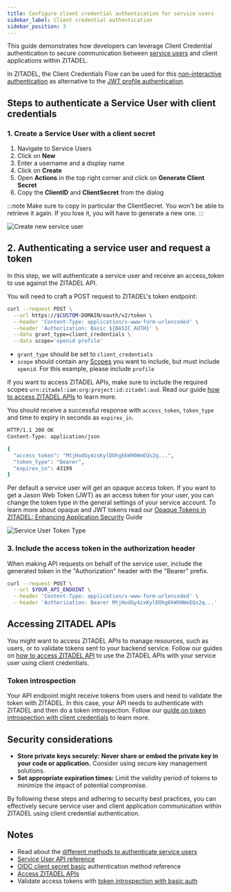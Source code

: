 ```yaml
---
title: Configure client credential authentication for service users
sidebar_label: Client credential authentication
sidebar_position: 3
---
```


This guide demonstrates how developers can leverage Client Credential authentication to secure communication between [service users](/concepts/structure/users) and client applications within ZITADEL.

In ZITADEL, the Client Credentials Flow can be used for this [non-interactive authentication](authenticate-service-users) as alternative to the [JWT profile authentication](../service-users/authenticate-service-users).

## Steps to authenticate a Service User with client credentials

### 1. Create a Service User with a client secret

1. Navigate to Service Users
2. Click on **New**
3. Enter a username and a display name
4. Click on **Create**
5. Open **Actions** in the top right corner and click on **Generate Client Secret**
6. Copy the **ClientID** and **ClientSecret** from the dialog

:::note
Make sure to copy in particular the ClientSecret. You won't be able to retrieve it again.
If you lose it, you will have to generate a new one.
:::

![Create new service user](/img/console_serviceusers_secret.gif)

## 2. Authenticating a service user and request a token

In this step, we will authenticate a service user and receive an access_token to use against the ZITADEL API.

You will need to craft a POST request to ZITADEL's token endpoint:

```bash
curl --request POST \
  --url https://$CUSTOM-DOMAIN/oauth/v2/token \
  --header 'Content-Type: application/x-www-form-urlencoded' \
  --header 'Authorization: Basic ${BASIC_AUTH}' \
  --data grant_type=client_credentials \
  --data scope='openid profile'
```

* `grant_type` should be set to `client_credentials`
* `scope` should contain any [Scopes](/apis/openidoauth/scopes) you want to include, but must include `openid`. For this example, please include `profile`

If you want to access ZITADEL APIs, make sure to include the required scopes `urn:zitadel:iam:org:project:id:zitadel:aud`.
Read our guide [how to access ZITADEL APIs](../zitadel-apis/access-zitadel-apis) to learn more.

You should receive a successful response with `access_token`,  `token_type` and time to expiry in seconds as `expires_in`.

```bash
HTTP/1.1 200 OK
Content-Type: application/json

{
  "access_token": "MtjHodGy4zxKylDOhg6kW90WeEQs2q...",
  "token_type": "Bearer",
  "expires_in": 43199
}
```

Per default a service user will get an opaque access token.
If you want to get a Jason Web Token (JWT) as an access token for your user, you can change the token type in the general settings of your service account.
To learn more about opaque and JWT tokens read our [Opaque Tokens in ZITADEL: Enhancing Application Security](/docs/concepts/knowledge/opaque-tokens) Guide

![Service User Token Type](/img/console_service_user_tokentype.png)

### 3. Include the access token in the authorization header

When making API requests on behalf of the service user, include the generated token in the "Authorization" header with the "Bearer" prefix.

```bash
curl --request POST \
  --url $YOUR_API_ENDOINT \
  --header 'Content-Type: application/x-www-form-urlencoded' \
  --header 'Authorization: Bearer MtjHodGy4zxKylDOhg6kW90WeEQs2q...'
```

## Accessing ZITADEL APIs

You might want to access ZITADEL APIs to manage resources, such as users, or to validate tokens sent to your backend service.
Follow our guides on [how to access ZITADEL API](../zitadel-apis/access-zitadel-apis) to use the ZITADEL APIs with your service user using client credentials.

### Token introspection

Your API endpoint might receive tokens from users and need to validate the token with ZITADEL.
In this case, your API needs to authenticate with ZITADEL and then do a token introspection.
Follow our [guide on token introspection with client credentials](../token-introspection/basic-auth) to learn more.

## Security considerations

* **Store private keys securely:** **Never share or embed the private key in your code or application.** Consider using secure key management solutions.
* **Set appropriate expiration times:** Limit the validity period of tokens to minimize the impact of potential compromise.

By following these steps and adhering to security best practices, you can effectively secure service user and client application communication within ZITADEL using client credential authentication.

## Notes

* Read about the [different methods to authenticate service users](./authenticate-service-users)
* [Service User API reference](/docs/category/apis/resources/mgmt/user-machine)
* [OIDC client secret basic](/docs/apis/openidoauth/authn-methods#client-secret-basic) authentication method reference
* [Access ZITADEL APIs](../zitadel-apis/access-zitadel-apis)
* Validate access tokens with [token introspection with basic auth](../token-introspection/basic-auth)

